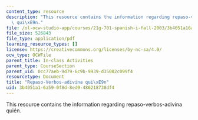 ```yaml
---
content_type: resource
description: "This resource contains the information regarding repaso-verbos-adivina\
  \ qui\xE9n."
file: /ol-ocw-studio-app/courses/21g-701-spanish-i-fall-2003/3b4051a16a590f8d8ed9486218738df4_MIT21G_701F03_3verbos.pdf
file_size: 526843
file_type: application/pdf
learning_resource_types: []
license: https://creativecommons.org/licenses/by-nc-sa/4.0/
ocw_type: OCWFile
parent_title: In-class Activities
parent_type: CourseSection
parent_uid: 0cc77aeb-9d79-6c9b-9939-d35082c099f4
resourcetype: Document
title: "Repaso-Verbos-adivina qui\xE9n"
uid: 3b4051a1-6a59-0f8d-8ed9-486218738df4
---
```

This resource contains the information regarding repaso-verbos-adivina quién.